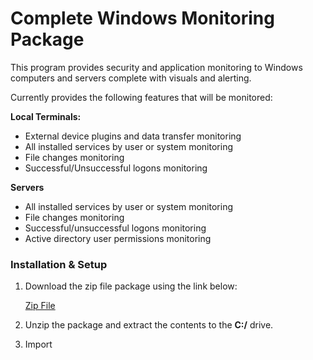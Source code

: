 # Complete Windows Monitoring Package

This program provides security and application monitoring to Windows computers and servers complete with visuals and alerting.

Currently provides the following features that will be monitored:

<b>Local Terminals:</b>
- External device plugins and data transfer monitoring
- All installed services by user or system monitoring
- File changes monitoring
- Successful/Unsuccessful logons monitoring 


<b>Servers</b>
- All installed services by user or system monitoring
- File changes monitoring
- Successful/unsuccessful logons monitoring
- Active directory user permissions monitoring

### Installation & Setup

1. Download the zip file package using the link below:

   [Zip File](https://github.com/themarcusaurelius/windows-monitoring/archive/master.zip)

2. Unzip the package and extract the contents to the <b>C:/</b> drive.

3. Import 
